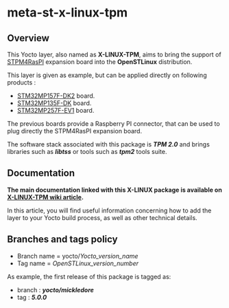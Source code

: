 # meta-st-x-linux-tpm

## Overview

This Yocto layer, also named as **X-LINUX-TPM**, aims to bring the support of [STPM4RasPI](https://www.st.com/en/evaluation-tools/stpm4raspi.html) expansion board into the **OpenSTLinux** distribution.

This layer is given as example, but can be applied directly on following products :
- [STM32MP157F-DK2](https://www.st.com/en/evaluation-tools/stm32mp157f-dk2.html) board.
- [STM32MP135F-DK](https://www.st.com/en/evaluation-tools/stm32mp135f-dk.html) board.
- [STM32MP257F-EV1](https://www.st.com/en/evaluation-tools/stm32mp257f-ev1.html) board.

The previous boards provide a Raspberry PI connector, that can be used to plug directly the STPM4RasPI expansion board.

The software stack associated with this package is ***TPM 2.0*** and brings libraries such as ***libtss*** or tools such as ***tpm2*** tools suite.

## Documentation

**The main documentation linked with this X-LINUX package is available on [X-LINUX-TPM wiki article](https://wiki.st.com/stm32mpu/wiki/X-LINUX-TPM_expansion_package).**

In this article, you will find useful information concerning how to add the layer to your Yocto build process, as well as other technical details.

## Branches and tags policy

* Branch name = yocto/*Yocto_version_name* 
* Tag name = *OpenSTLinux_version_number*

As example, the first release of this package is tagged as:
* branch : ***yocto/mickledore***
* tag : ***5.0.0***

